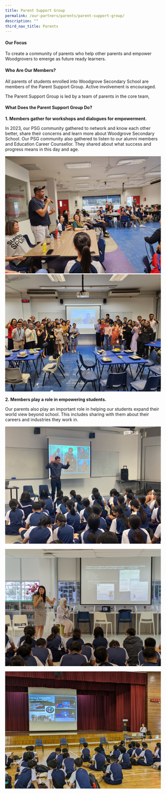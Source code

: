 ```yaml
---
title: Parent Support Group
permalink: /our-partners/parents/parent-support-group/
description: ""
third_nav_title: Parents
---
```

#### Our Focus

To create a community of parents who help other parents and empower Woodgrovers to emerge as future ready learners. 


  
#### Who Are Our Members?

All parents of students enrolled into Woodgrove Secondary School are members of the Parent Support Group. Active involvement is encouraged.

The Parent Support Group is led by a team of parents in the core team,
  

#### What Does the Parent Support Group Do?

**1. Members gather for workshops and dialogues for empowerment.**

In 2023, our PSG community gathered to network and know each other better, share their concerns and learn more about Woodgrove Secondary School. Our PSG community also gathered to listen to our alumni members and Education Career Counsellor. They shared about what success and progress means in this day and age.

![](/images/Partners:%20PSG/img-20230726-wa0011.jpg)
![](/images/Partners:%20PSG/img-20230726-wa0034.jpg)


**2. Members play a role in empowering students.**

Our parents also play an important role in helping our students expand their world view beyond school. This includes sharing with them about their careers and industries they work in. 

![](/images/Partners:%20PSG/whatsapp%20image%202023-06-30%20(1).jpeg)

![](/images/Partners:%20PSG/pxl_20230627_051220443%20(4).jpg)

![](/images/pxl_20230627_045911411%20(7).jpg)

